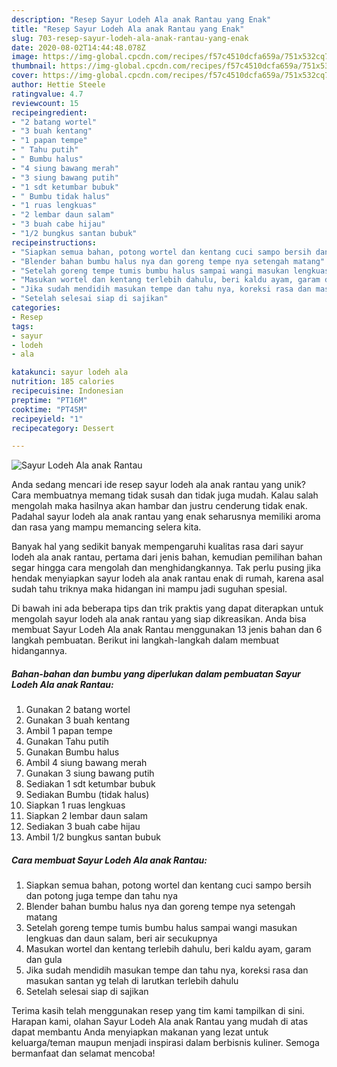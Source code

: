 ```yaml
---
description: "Resep Sayur Lodeh Ala anak Rantau yang Enak"
title: "Resep Sayur Lodeh Ala anak Rantau yang Enak"
slug: 703-resep-sayur-lodeh-ala-anak-rantau-yang-enak
date: 2020-08-02T14:44:48.078Z
image: https://img-global.cpcdn.com/recipes/f57c4510dcfa659a/751x532cq70/sayur-lodeh-ala-anak-rantau-foto-resep-utama.jpg
thumbnail: https://img-global.cpcdn.com/recipes/f57c4510dcfa659a/751x532cq70/sayur-lodeh-ala-anak-rantau-foto-resep-utama.jpg
cover: https://img-global.cpcdn.com/recipes/f57c4510dcfa659a/751x532cq70/sayur-lodeh-ala-anak-rantau-foto-resep-utama.jpg
author: Hettie Steele
ratingvalue: 4.7
reviewcount: 15
recipeingredient:
- "2 batang wortel"
- "3 buah kentang"
- "1 papan tempe"
- " Tahu putih"
- " Bumbu halus"
- "4 siung bawang merah"
- "3 siung bawang putih"
- "1 sdt ketumbar bubuk"
- " Bumbu tidak halus"
- "1 ruas lengkuas"
- "2 lembar daun salam"
- "3 buah cabe hijau"
- "1/2 bungkus santan bubuk"
recipeinstructions:
- "Siapkan semua bahan, potong wortel dan kentang cuci sampo bersih dan potong juga tempe dan tahu nya"
- "Blender bahan bumbu halus nya dan goreng tempe nya setengah matang"
- "Setelah goreng tempe tumis bumbu halus sampai wangi masukan lengkuas dan daun salam, beri air secukupnya"
- "Masukan wortel dan kentang terlebih dahulu, beri kaldu ayam, garam dan gula"
- "Jika sudah mendidih masukan tempe dan tahu nya, koreksi rasa dan masukan santan yg telah di larutkan terlebih dahulu"
- "Setelah selesai siap di sajikan"
categories:
- Resep
tags:
- sayur
- lodeh
- ala

katakunci: sayur lodeh ala 
nutrition: 185 calories
recipecuisine: Indonesian
preptime: "PT16M"
cooktime: "PT45M"
recipeyield: "1"
recipecategory: Dessert

---
```



![Sayur Lodeh Ala anak Rantau](https://img-global.cpcdn.com/recipes/f57c4510dcfa659a/751x532cq70/sayur-lodeh-ala-anak-rantau-foto-resep-utama.jpg)

Anda sedang mencari ide resep sayur lodeh ala anak rantau yang unik? Cara membuatnya memang tidak susah dan tidak juga mudah. Kalau salah mengolah maka hasilnya akan hambar dan justru cenderung tidak enak. Padahal sayur lodeh ala anak rantau yang enak seharusnya memiliki aroma dan rasa yang mampu memancing selera kita.



Banyak hal yang sedikit banyak mempengaruhi kualitas rasa dari sayur lodeh ala anak rantau, pertama dari jenis bahan, kemudian pemilihan bahan segar hingga cara mengolah dan menghidangkannya. Tak perlu pusing jika hendak menyiapkan sayur lodeh ala anak rantau enak di rumah, karena asal sudah tahu triknya maka hidangan ini mampu jadi suguhan spesial.


Di bawah ini ada beberapa tips dan trik praktis yang dapat diterapkan untuk mengolah sayur lodeh ala anak rantau yang siap dikreasikan. Anda bisa membuat Sayur Lodeh Ala anak Rantau menggunakan 13 jenis bahan dan 6 langkah pembuatan. Berikut ini langkah-langkah dalam membuat hidangannya.

<!--inarticleads1-->

##### Bahan-bahan dan bumbu yang diperlukan dalam pembuatan Sayur Lodeh Ala anak Rantau:

1. Gunakan 2 batang wortel
1. Gunakan 3 buah kentang
1. Ambil 1 papan tempe
1. Gunakan  Tahu putih
1. Gunakan  Bumbu halus
1. Ambil 4 siung bawang merah
1. Gunakan 3 siung bawang putih
1. Sediakan 1 sdt ketumbar bubuk
1. Sediakan  Bumbu (tidak halus)
1. Siapkan 1 ruas lengkuas
1. Siapkan 2 lembar daun salam
1. Sediakan 3 buah cabe hijau
1. Ambil 1/2 bungkus santan bubuk




<!--inarticleads2-->

##### Cara membuat Sayur Lodeh Ala anak Rantau:

1. Siapkan semua bahan, potong wortel dan kentang cuci sampo bersih dan potong juga tempe dan tahu nya
1. Blender bahan bumbu halus nya dan goreng tempe nya setengah matang
1. Setelah goreng tempe tumis bumbu halus sampai wangi masukan lengkuas dan daun salam, beri air secukupnya
1. Masukan wortel dan kentang terlebih dahulu, beri kaldu ayam, garam dan gula
1. Jika sudah mendidih masukan tempe dan tahu nya, koreksi rasa dan masukan santan yg telah di larutkan terlebih dahulu
1. Setelah selesai siap di sajikan




Terima kasih telah menggunakan resep yang tim kami tampilkan di sini. Harapan kami, olahan Sayur Lodeh Ala anak Rantau yang mudah di atas dapat membantu Anda menyiapkan makanan yang lezat untuk keluarga/teman maupun menjadi inspirasi dalam berbisnis kuliner. Semoga bermanfaat dan selamat mencoba!
